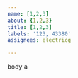 ```yaml
---         
name: [1,2,3]
about: {1,2,3}
title: [1,2,3]
labels: '123, 43380'
assignees: electricg

---         
```


body a
